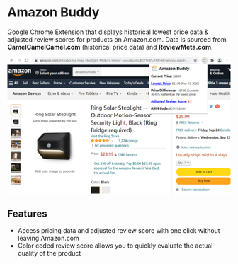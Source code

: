 # Amazon Buddy
Google Chrome Extension that displays historical lowest price data & adjusted review scores for products on Amazon.com. Data is sourced from <b>CamelCamelCamel.com</b> (historical price data) and <b>ReviewMeta.com</b>.
<p float="left">
  <img src="https://github.com/kuoalan/Amazon-Buddy/blob/main/Screenshots/screenshot_1.png" width="800">
</p>

## Features
* Access pricing data and adjusted review score with one click without leaving Amazon.com
* Color coded review score allows you to quickly evaluate the actual quality of the product
